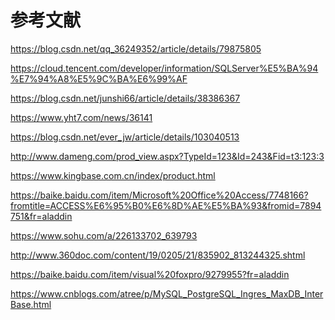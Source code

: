 <!--
 * @Author: wangzhichiao<https://github.com/wzc570738205>
 * @Date: 2021-03-26 13:20:50
 * @LastEditors: wangzhichiao<https://github.com/wzc570738205>
 * @LastEditTime: 2021-03-29 13:57:41
-->
# **参考文献**
<https://blog.csdn.net/qq_36249352/article/details/79875805>

<https://cloud.tencent.com/developer/information/SQLServer%E5%BA%94%E7%94%A8%E5%9C%BA%E6%99%AF>

<https://blog.csdn.net/junshi66/article/details/38386367>

<https://www.yht7.com/news/36141>

<https://blog.csdn.net/ever_jw/article/details/103040513>

<http://www.dameng.com/prod_view.aspx?TypeId=123&Id=243&Fid=t3:123:3>

<https://www.kingbase.com.cn/index/product.html>

<https://baike.baidu.com/item/Microsoft%20Office%20Access/7748166?fromtitle=ACCESS%E6%95%B0%E6%8D%AE%E5%BA%93&fromid=7894751&fr=aladdin>

<https://www.sohu.com/a/226133702_639793>

<http://www.360doc.com/content/19/0205/21/835902_813244325.shtml>

<https://baike.baidu.com/item/visual%20foxpro/9279955?fr=aladdin>

<https://www.cnblogs.com/atree/p/MySQL_PostgreSQL_Ingres_MaxDB_InterBase.html>